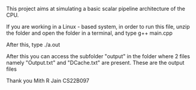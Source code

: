 This project aims at simulating a basic scalar pipeline architecture of the CPU.

If you are working in a Linux - based system, in order to run this file, unzip the folder and open the folder in a terminal, and type
g++ main.cpp

After this, type 
./a.out

After this you can access the subfolder "output" in the folder where 2 files namely "Output.txt" and "DCache.txt" are present.
These are the output files

Thank you
Mith R Jain
CS22B097